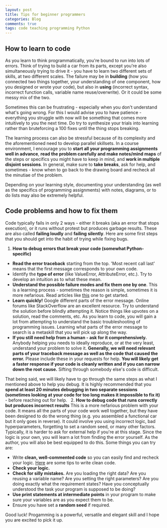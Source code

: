```yaml
---
layout: post
title: Tips for beginner programmers
categories: Blog
comments: true
tags: code teaching programming Python
---
```


## How to learn to code

As you learn to think programmatically, you're bound to run into lots of errors. Think of trying to build a car from its parts, except you're also simultaneously trying to drive it - you have to learn two different sets of skills, at two different scales. The failure may be in **building** (how you connected two things together, your understanding of one component, how you designed or wrote your code), but also in **using**  (incorrect syntax, incorrect function calls, variable name reuse/overwrite). Or it could be some messy mix of the two.


Sometimes this can be frustrating - especially when you don't understand what's going wrong. For this I would advise you to have patience - everything you struggle with now will be something that comes more intuitively to you the next time. Do try to synthesize your trials into learning rather than bruteforcing a 100 fixes until the thing stops breaking.


The learning process can also be stressful because of its complexity and the aforementioned need to develop parallel skillsets. In a course environment, I encourage you to **start all your programming assignments well in advance**, **read the problem carefully and make notes/mind maps** of the steps or specifics you might have to keep in mind, and **work in multiple disjoint sessions**. In general, make sure to **take breaks**, ask for help, and sometimes - know when to go back to the drawing board and recheck all the minutiae of the problem.


Depending on your learning style, documenting your understanding (as well as the specifics of programming assignments) with notes, diagrams, or to do lists may also be extremely helpful.


## Code problems and how to fix them

Code typically fails in only 2 ways - either it breaks (aka an error that stops execution), or it runs without protest but produces garbage results. These are also called **failing loudly** and **failing silently**. Here are some first steps that you should get into the habit of trying while fixing bugs.

1. **How to debug errors that break your code (somewhat Python-specific)**

- **Read the error traceback** starting from the top. 'Most recent call last' means that the first message corresponds to your own code.
- Identify the **type of error** (like ValueError, AttributeError, etc.). Try to develop an intuition as to what these mean.
- **Understand the possible failure modes and fix them one by one**. This is a learning process - sometimes the reason is simple, sometimes it is more nefarious. Read articles like [this](https://realpython.com/python-traceback/) one to get started.
- **Learn quickly!** Google different parts of the error message. Online forums like StackOverflow are an excellent resource. Try to understand the solution before blindly attempting it. Notice things like upvotes on a solution, read the comments, etc. As you learn to code, you will gain a lot from attempting to understand the basic troubleshooting of programming issues. Learning what parts of the error message to search is a metaskill that you will pick up along the way.
- **If you still need help from a human - ask for it comprehensively.** Anybody helping you needs to ideally reproduce, or at the very least, understand your problem to solve it. **Generally, we will need relevant parts of your traceback message as well as the code that caused the error.** Please include these in your requests for help. **You will likely get a faster response if your code is cleanly written and if you can narrow down the root cause.** Sifting through somebody else's code is difficult.

That being said, we will likely have to go through the same steps as what I mentioned above to help you debug. It is highly recommended that you **spend at least 20 minutes debugging in two separate sessions (sometimes looking at your code for too long makes it impossible to fix it)** - before reaching out for help.
 
2. **How to debug code that runs correctly but produces incorrect results**
This is a more nefarious problem with your code. It means all the parts of your code work well together, but they have been designed to do the wrong thing (e.g. you assembled a functional car but it only goes in reverse). It could involve you using incorrect logic, bad hyperparameters, forgetting to set a random seed, or many other factors.
 
Typically, it is harder to ask for external help if you're at this stage. Since the logic is your own, you will learn a lot from finding the error yourself. As the author, you will also be best equipped to do this. Some things you can try are:
- Write **clean, well-commented code** so you can easily find and recheck your logic. [Here](https://blog.alexdevero.com/6-simple-tips-writing-clean-code/) are some tips to write clean code.
- **Check your logic.**
- **Check for silly mistakes.** Are you loading the right data? Are you reusing a variable name? Are you setting the right parameters? Are you doing exactly what the requirement states? Have you conceptually understood the task your program is supposed to be doing? 
- **Use print statements at intermediate points** in your program to make sure your variables are as you expect them to be.
- Ensure you have set a **random seed** if required.


Good luck! Progamming is a powerful, versatile and elegant skill and I hope you are excited to pick it up.
